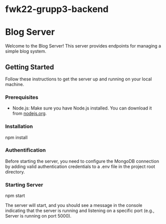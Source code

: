 # fwk22-grupp3-backend
# Blog Server

Welcome to the Blog Server! This server provides endpoints for managing a simple blog system.

## Getting Started

Follow these instructions to get the server up and running on your local machine.

### Prerequisites

- Node.js: Make sure you have Node.js installed. You can download it from [nodejs.org](https://nodejs.org/).

### Installation

npm install

### Authentification

Before starting the server, you need to configure the MongoDB connection by adding valid authentication credentials to a .env file in the project root directory.

### Starting Server

npm start

The server will start, and you should see a message in the console indicating that the server is running and listening on a specific port (e.g., Server is running on port 5000).